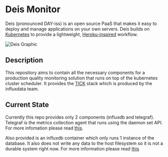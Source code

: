 # Deis Monitor

Deis (pronounced DAY-iss) is an open source PaaS that makes it easy to deploy and manage
applications on your own servers. Deis builds on [Kubernetes](http://kubernetes.io/) to provide
a lightweight, [Heroku-inspired](http://heroku.com) workflow.

![Deis Graphic](https://s3-us-west-2.amazonaws.com/get-deis/deis-graphic-small.png)

## Description
This repository aims to contain all the necessary components for a production quality monitoring solution that runs on top of the kubernetes cluster scheduler. It provides the [TICK](https://influxdata.com/time-series-platform/) stack which is produced by the influxdata team.

## Current State
Currently this repo provides only 2 components (influxdb and telegraf). Telegraf is the metrics collection agent that runs using the daemon set API. For more infomation please read [this](telegraf/README.md).

Also provided is an influxdb container which only runs 1 instance of the database. It also does not write any data to the host filesystem so it is not a durable system right now. For more information please read [this](influxdb/README.md)
